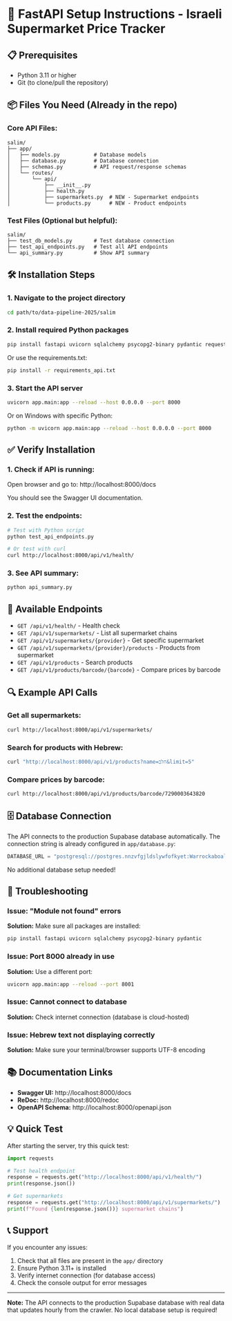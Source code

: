 # 🚀 FastAPI Setup Instructions - Israeli Supermarket Price Tracker

## 📋 Prerequisites
- Python 3.11 or higher
- Git (to clone/pull the repository)

## 📦 Files You Need (Already in the repo)

### Core API Files:
```
salim/
├── app/
│   ├── models.py           # Database models
│   ├── database.py         # Database connection
│   ├── schemas.py          # API request/response schemas
│   └── routes/
│       └── api/
│           ├── __init__.py
│           ├── health.py
│           ├── supermarkets.py  # NEW - Supermarket endpoints
│           └── products.py      # NEW - Product endpoints
```

### Test Files (Optional but helpful):
```
salim/
├── test_db_models.py       # Test database connection
├── test_api_endpoints.py   # Test all API endpoints
└── api_summary.py          # Show API summary
```

## 🛠️ Installation Steps

### 1. Navigate to the project directory
```bash
cd path/to/data-pipeline-2025/salim
```

### 2. Install required Python packages
```bash
pip install fastapi uvicorn sqlalchemy psycopg2-binary pydantic requests
```

Or use the requirements.txt:
```bash
pip install -r requirements_api.txt
```

### 3. Start the API server
```bash
uvicorn app.main:app --reload --host 0.0.0.0 --port 8000
```

Or on Windows with specific Python:
```bash
python -m uvicorn app.main:app --reload --host 0.0.0.0 --port 8000
```

## ✅ Verify Installation

### 1. Check if API is running:
Open browser and go to: http://localhost:8000/docs

You should see the Swagger UI documentation.

### 2. Test the endpoints:
```bash
# Test with Python script
python test_api_endpoints.py

# Or test with curl
curl http://localhost:8000/api/v1/health/
```

### 3. See API summary:
```bash
python api_summary.py
```

## 📍 Available Endpoints

- `GET /api/v1/health/` - Health check
- `GET /api/v1/supermarkets/` - List all supermarket chains
- `GET /api/v1/supermarkets/{provider}` - Get specific supermarket
- `GET /api/v1/supermarkets/{provider}/products` - Products from supermarket
- `GET /api/v1/products` - Search products
- `GET /api/v1/products/barcode/{barcode}` - Compare prices by barcode

## 🔍 Example API Calls

### Get all supermarkets:
```bash
curl http://localhost:8000/api/v1/supermarkets/
```

### Search for products with Hebrew:
```bash
curl "http://localhost:8000/api/v1/products?name=חלב&limit=5"
```

### Compare prices by barcode:
```bash
curl http://localhost:8000/api/v1/products/barcode/7290003643820
```

## 🗄️ Database Connection

The API connects to the production Supabase database automatically. The connection string is already configured in `app/database.py`:

```python
DATABASE_URL = "postgresql://postgres.nnzvfgjldslywfofkyet:Warrockaboalmrwan@aws-1-eu-central-1.pooler.supabase.com:6543/postgres"
```

No additional database setup needed!

## 🐛 Troubleshooting

### Issue: "Module not found" errors
**Solution:** Make sure all packages are installed:
```bash
pip install fastapi uvicorn sqlalchemy psycopg2-binary pydantic
```

### Issue: Port 8000 already in use
**Solution:** Use a different port:
```bash
uvicorn app.main:app --reload --port 8001
```

### Issue: Cannot connect to database
**Solution:** Check internet connection (database is cloud-hosted)

### Issue: Hebrew text not displaying correctly
**Solution:** Make sure your terminal/browser supports UTF-8 encoding

## 📚 Documentation Links

- **Swagger UI:** http://localhost:8000/docs
- **ReDoc:** http://localhost:8000/redoc
- **OpenAPI Schema:** http://localhost:8000/openapi.json

## 💡 Quick Test

After starting the server, try this quick test:
```python
import requests

# Test health endpoint
response = requests.get("http://localhost:8000/api/v1/health/")
print(response.json())

# Get supermarkets
response = requests.get("http://localhost:8000/api/v1/supermarkets/")
print(f"Found {len(response.json())} supermarket chains")
```

## 📞 Support

If you encounter any issues:
1. Check that all files are present in the `app/` directory
2. Ensure Python 3.11+ is installed
3. Verify internet connection (for database access)
4. Check the console output for error messages

---

**Note:** The API connects to the production Supabase database with real data that updates hourly from the crawler. No local database setup is required!
